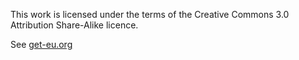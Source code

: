 This work is licensed under the terms of the Creative Commons 3.0
Attribution Share-Alike licence.

See [get-eu.org](http://get-eu.org/)
